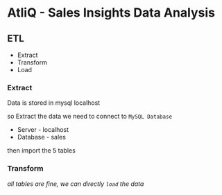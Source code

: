 # AtliQ - Sales Insights Data Analysis

## ETL
- Extract
- Transform
- Load

### Extract

Data is stored in mysql localhost

so Extract the data
we need to connect to `MySQL Database`
- Server - localhost
- Database - sales

then import the 5 tables 

### Transform

*all tables are fine, we can directly `load` the data*


